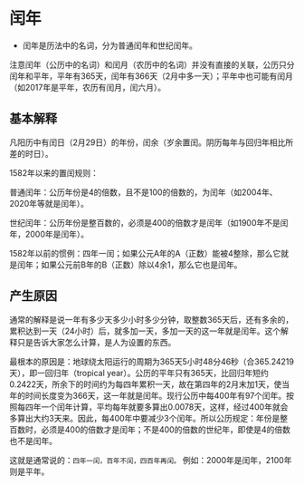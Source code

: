 # 闰年

- 闰年是历法中的名词，分为普通闰年和世纪闰年。

注意闰年（公历中的名词）和闰月（农历中的名词）并没有直接的关联，公历只分闰年和平年，平年有365天，闰年有366天（2月中多一天）；平年中也可能有闰月（如2017年是平年，农历有闰月，闰六月）。

## 基本解释

凡阳历中有闰日（2月29日）的年份，闰余（岁余置闰。阴历每年与回归年相比所差的时日）。

1582年以来的置闰规则：

普通闰年：公历年份是4的倍数，且不是100的倍数的，为闰年（如2004年、2020年等就是闰年）。

世纪闰年：公历年份是整百数的，必须是400的倍数才是闰年（如1900年不是闰年，2000年是闰年）。

1582年以前的惯例：四年一闰；如果公元A年的A（正数）能被4整除，那么它就是闰年；如果公元前B年的B（正数）除以4余1，那么它也是闰年。

## 产生原因

通常的解释是说一年有多少天多少小时多少分钟，取整数365天后，还有多余的，累积达到一天（24小时）后，就多加一天，多加一天的这一年就是闰年。这个解释只是告诉大家怎么计算，是人为设置的东西。

最根本的原因是：地球绕太阳运行的周期为365天5小时48分46秒（合365.24219天），即一回归年（tropical year）。公历的平年只有365天，比回归年短约0.2422天，所余下的时间约为每四年累积一天，故在第四年的2月末加1天，使当年的时间长度变为366天，这一年就是闰年。现行公历中每400年有97个闰年。按照每四年一个闰年计算，平均每年就要多算出0.0078天，这样，经过400年就会多算出大约3天来。因此，每400年中要减少3个闰年。所以公历规定：年份是整百数时，必须是400的倍数才是闰年；不是400的倍数的世纪年，即使是4的倍数也不是闰年。

这就是通常说的：`四年一闰，百年不闰，四百年再闰。` 例如：2000年是闰年，2100年则是平年。